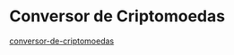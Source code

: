 # Conversor de Criptomoedas

[conversor-de-criptomoedas](https://matheus-pereira.github.io/conversor-de-criptomoedas/)
